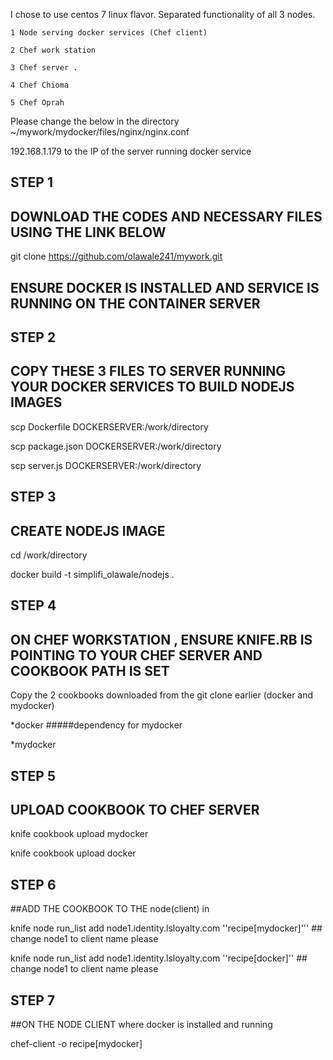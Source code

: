 I chose to use centos 7 linux flavor. Separated functionality of all 3 nodes.

    1 Node serving docker services (Chef client)
    
    2 Chef work station 
    
    3 Chef server .

    4 Chef Chioma

    5 Chef Oprah

Please change the below in the directory ~/mywork/mydocker/files/nginx/nginx.conf 

192.168.1.179 to the IP of the server running docker service 



## STEP 1

## DOWNLOAD THE CODES AND NECESSARY FILES USING THE LINK BELOW

git clone https://github.com/olawale241/mywork.git

## ENSURE DOCKER IS INSTALLED AND SERVICE IS RUNNING ON THE CONTAINER SERVER 

## STEP 2

## COPY THESE 3 FILES TO SERVER RUNNING YOUR DOCKER SERVICES TO BUILD NODEJS IMAGES 

scp Dockerfile DOCKERSERVER:/work/directory

scp package.json DOCKERSERVER:/work/directory

scp server.js DOCKERSERVER:/work/directory

## STEP 3


## CREATE NODEJS IMAGE  

cd /work/directory

docker build -t simplifi_olawale/nodejs .



## STEP 4

## ON CHEF WORKSTATION , ENSURE KNIFE.RB IS POINTING TO YOUR CHEF SERVER AND COOKBOOK PATH IS SET 

Copy the 2  cookbooks downloaded from the git clone earlier (docker and mydocker) 

*docker    #####dependency for mydocker 

*mydocker 




## STEP 5

## UPLOAD COOKBOOK TO CHEF SERVER  

knife cookbook upload mydocker

knife cookbook upload docker

##
## STEP 6

##ADD THE COOKBOOK TO THE node(client) in 

knife node run_list add node1.identity.lsloyalty.com ''recipe[mydocker]'''   ## change node1 to client name please 

knife node run_list add node1.identity.lsloyalty.com ''recipe[docker]''      ## change node1 to client name please


##
## STEP 7

##ON THE NODE CLIENT where docker is installed and running 

chef-client -o recipe[mydocker]
